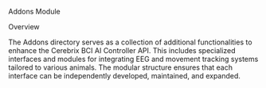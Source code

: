 Addons Module

Overview

The Addons directory serves as a collection of additional functionalities to enhance the Cerebrix BCI AI Controller API. 
This includes specialized interfaces and modules for integrating EEG and movement tracking systems tailored to various animals. 
The modular structure ensures that each interface can be independently developed, maintained, and expanded.
